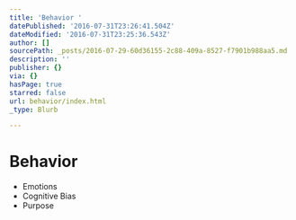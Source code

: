 ```yaml
---
title: 'Behavior '
datePublished: '2016-07-31T23:26:41.504Z'
dateModified: '2016-07-31T23:25:36.543Z'
author: []
sourcePath: _posts/2016-07-29-60d36155-2c88-409a-8527-f7901b988aa5.md
description: ''
publisher: {}
via: {}
hasPage: true
starred: false
url: behavior/index.html
_type: Blurb

---
```

# Behavior 

* Emotions 
* Cognitive Bias
* Purpose